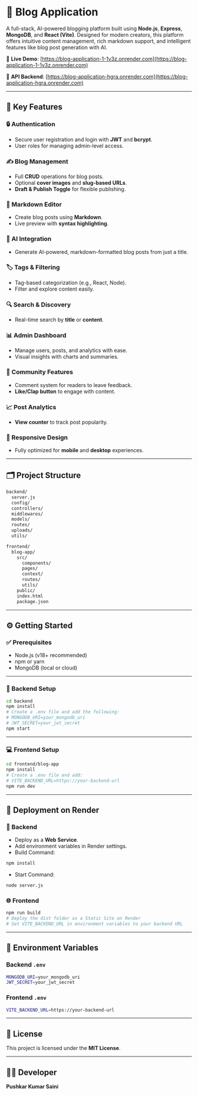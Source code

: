 # 📝 Blog Application

A full-stack, AI-powered blogging platform built using **Node.js**, **Express**, **MongoDB**, and **React (Vite)**. Designed for modern creators, this platform offers intuitive content management, rich markdown support, and intelligent features like blog post generation with AI.

🚀 **Live Demo**: [https://blog-application-1-1v3z.onrender.com](https://blog-application-1-1v3z.onrender.com)

📡 **API Backend**: [https://blog-application-hgra.onrender.com](https://blog-application-hgra.onrender.com)

---

## 🔑 Key Features

### 🔒 Authentication
- Secure user registration and login with **JWT** and **bcrypt**.
- User roles for managing admin-level access.

### ✍️ Blog Management
- Full **CRUD** operations for blog posts.
- Optional **cover images** and **slug-based URLs**.
- **Draft & Publish Toggle** for flexible publishing.

### 📓 Markdown Editor
- Create blog posts using **Markdown**.
- Live preview with **syntax highlighting**.

### 🤖 AI Integration
- Generate AI-powered, markdown-formatted blog posts from just a title.

### 🏷️ Tags & Filtering
- Tag-based categorization (e.g., React, Node).
- Filter and explore content easily.

### 🔍 Search & Discovery
- Real-time search by **title** or **content**.

### 📊 Admin Dashboard
- Manage users, posts, and analytics with ease.
- Visual insights with charts and summaries.

### 💬 Community Features
- Comment system for readers to leave feedback.
- **Like/Clap button** to engage with content.

### 📈 Post Analytics
- **View counter** to track post popularity.

### 📱 Responsive Design
- Fully optimized for **mobile** and **desktop** experiences.

---

## 🗂️ Project Structure

```bash
backend/
  server.js
  config/
  controllers/
  middlewares/
  models/
  routes/
  uploads/
  utils/

frontend/
  blog-app/
    src/
      components/
      pages/
      context/
      routes/
      utils/
    public/
    index.html
    package.json
```

---

## ⚙️ Getting Started

### ✅ Prerequisites
- Node.js (v18+ recommended)
- npm or yarn
- MongoDB (local or cloud)

---

### 🔧 Backend Setup

```bash
cd backend
npm install
# Create a .env file and add the following:
# MONGODB_URI=your_mongodb_uri
# JWT_SECRET=your_jwt_secret
npm start
```

---

### 💻 Frontend Setup

```bash
cd frontend/blog-app
npm install
# Create a .env file and add:
# VITE_BACKEND_URL=https://your-backend-url
npm run dev
```

---

## 🚀 Deployment on Render

### 🔁 Backend
- Deploy as a **Web Service**.
- Add environment variables in Render settings.
- Build Command:
```bash
npm install
```
- Start Command:
```bash
node server.js
```

### 🌐 Frontend
```bash
npm run build
# Deploy the dist folder as a Static Site on Render
# Set VITE_BACKEND_URL in environment variables to your backend URL
```

---

## 🔐 Environment Variables

### Backend `.env`
```bash
MONGODB_URI=your_mongodb_uri
JWT_SECRET=your_jwt_secret
```

### Frontend `.env`
```bash
VITE_BACKEND_URL=https://your-backend-url
```

---

## 📄 License

This project is licensed under the **MIT License**.

---

## 👨‍💻 Developer

**Pushkar Kumar Saini** 
